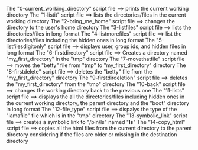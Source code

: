 The "0-current_working_directory" script file ==> prints the current working directory
The "1-listit" script file ==> lists the directories/files in the current working directory
The "2-bring_me_home" script file ==> changes the directory to the user's home directory
The "3-listfiles" script file ==> lists the directories/files in long format
The "4-listmorefiles" script file ==> list the directories/files including the hidden ones in long format
The "5-listfilesdigitonly" script file ==> displays user, group ids, and hidden files in long format
The "6-firstdirectory" script file ==> Creates a directory named "my_first_directory" in the "tmp" directory
The "7-movethatfile" script file ==> moves the "betty" file from "tmp" to "my_first_directory" directory
The "8-firstdelete" script file ==> deletes the "betty" file from the "my_first_directory" directory
The "9-firstdirdeletion" script file ==> deletes the "my_first_directory" from the "tmp" directory
The "10-back" script file ==> changes the working directory back to the previous one
The "11-lists" script file ==> displays the all the directories/files including hidden ones in the current working directory, the parent directory and the "boot" directory in long format
The "12-file_type" script file ==> dispalys the type of the "iamafile" file which is in the "tmp" directory
The "13-symbolic_link" script file ==> creates a symbolic link to "/bin/ls" named "__ls__"
The "14-copy_html" script file ==> copies all the html files from the current directory to the parent directory considering if the files are older or missing in the destination directory